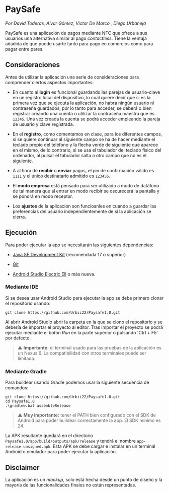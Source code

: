 # PaySafe

*Por David Toderas, Alvar Gómez, Victor De Marco , Diego Urbaneja*

PaySafe es una aplicación de pagos mediante NFC que ofrece a sus usuarios una alternativa similar al pago *contactless*. Tiene la ventaja añadida de que puede usarte tanto para pago en comercios como para pagar entre pares.

## Consideraciones

Antes de utilizar la aplicación una serie de consideraciones para comprender ciertos aspectos importantes:

* En cuanto al **login** es funcional guardando las parejas de usuario-clave en un registro local del dispositivo, lo cual quiere decir que si es la primera vez que se ejecuta la aplicación, no habrá ningún usuario ni contraseña guardados, por lo tanto para acceder, se deberá o bien registrar creando una cuenta o utilizar la contraseña maestra que es `12345`. Una vez creada la cuenta se podrá acceder empleando la pareja de usuario y clave registrada.

* En el **registro**, como comentamos en clase, para los diferentes campos, si se quiere continuar al siguiente campo se ha de hacer mediante el teclado propio del teléfono y la flecha verde de siguiente que aparece en el mismo, de lo contrario, si se usa el tabulador del teclado físico del ordenador, al pulsar el tabulador salta a otro campo que no es el siguiente.

* A al hora de **recibir** o **enviar** pagos, el pin de confirmación válido es `1111` y el único destinatario admitido es `123456`.

* El **modo empresa** está pensado para ser utilizado a modo de datáfono de tal manera que al entrar en modo recibir se oscurecerá la pantalla y se pondrá en modo receptor.

* Los **ajustes** de la aplicación son funcioanles en cuando a guardar las preferencias del usuario independientemente de si la aplicación se cierra.

## Ejecución

Para poder ejecutar la app se necesitarán las siguientes dependencias:

* [Java SE Development Kit](https://www.oracle.com/java/technologies/downloads/#java17) (recomendada 17 o superior)

* [Git](https://git-scm.com/downloads)

* [Android Studio Electric Ell](https://developer.android.com/studio) o más nueva.

### Mediante IDE

Si se desea usar Android Studio para ejecutar la app se debe primero clonar el repositorio usando:

```shell
git clone https://github.com/Urbii22/Paysafe1.0.git
```

Al abrir Android Studio abrir la carpeta en la que se clono el repositorio y se debería de importar el proyecto al editor.
Tras importar el proyecto se podrá ejecutar mediante el botón *Run* en la parte superior o pulsando 'Ctrl + F5' por defecto.

> :warning: **Importante:** el terminal usado para las pruebas de la aplicación es un Nexus 6. La compatibilidad con otros terminales puede ser limitada.

### Mediante Gradle

Para buildear usando Gradle podemos usar la siguiente secuencia de comandos:

```shell
git clone https://github.com/Urbii22/Paysafe1.0.git
cd Paysafe1.0
.\gradlew.bat assembleRelease
```

> :warning: **Muy importante:** tener el PATH bien configurado con el SDK de Android para poder buildear correctamente la app. El SDK mínimo es 24.

La APK resultante quedará en el directorio `Paysafe1.0/app/build/outputs/apk/release` y tendrá el nombre `app-release-unsigned.apk`. Esta APK se debe cargar e instalar en un terminal Android o emulador para poder ejecutar la aplicación.

## Disclaimer

La aplicación es un *mockup*, solo está hecha desde un punto de diseño y la mayoría de las funcionalidades finales no están representadas.